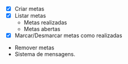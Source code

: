 -[x] Criar metas
-[x] Listar metas
    - Metas realizadas
    - Metas abertas
-[x] Marcar/Desmarcar metas como realizadas
- Remover metas
- Sistema de mensagens.
